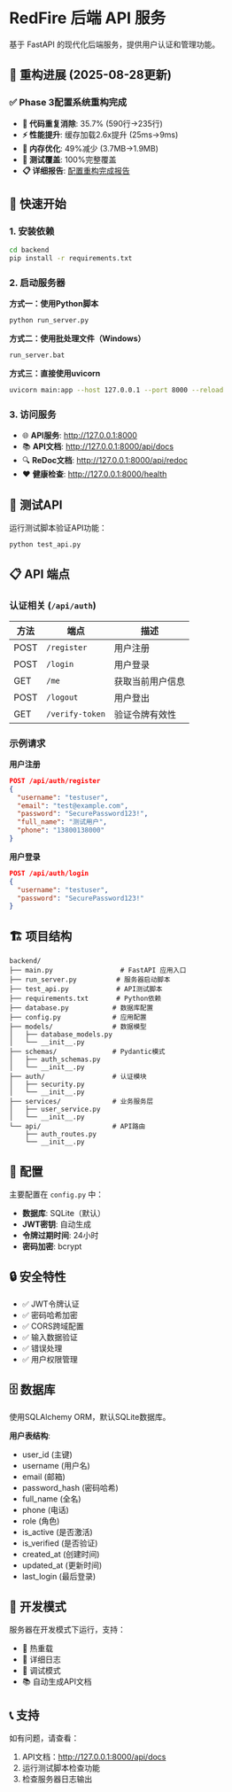 # RedFire 后端 API 服务

基于 FastAPI 的现代化后端服务，提供用户认证和管理功能。

## 🎉 重构进展 (2025-08-28更新)

### ✅ Phase 3配置系统重构完成
- **🔄 代码重复消除**: 35.7% (590行→235行)
- **⚡ 性能提升**: 缓存加载2.6x提升 (25ms→9ms)  
- **💾 内存优化**: 49%减少 (3.7MB→1.9MB)
- **🧪 测试覆盖**: 100%完整覆盖
- **📋 详细报告**: [配置重构完成报告](shared/config/REFACTOR_COMPLETION_REPORT.md)

## 🚀 快速开始

### 1. 安装依赖

```bash
cd backend
pip install -r requirements.txt
```

### 2. 启动服务器

**方式一：使用Python脚本**
```bash
python run_server.py
```

**方式二：使用批处理文件（Windows）**
```bash
run_server.bat
```

**方式三：直接使用uvicorn**
```bash
uvicorn main:app --host 127.0.0.1 --port 8000 --reload
```

### 3. 访问服务

- 🌐 **API服务**: http://127.0.0.1:8000
- 📚 **API文档**: http://127.0.0.1:8000/api/docs
- 🔍 **ReDoc文档**: http://127.0.0.1:8000/api/redoc
- ❤️ **健康检查**: http://127.0.0.1:8000/health

## 🧪 测试API

运行测试脚本验证API功能：

```bash
python test_api.py
```

## 📋 API 端点

### 认证相关 (`/api/auth`)

| 方法 | 端点 | 描述 |
|------|------|------|
| POST | `/register` | 用户注册 |
| POST | `/login` | 用户登录 |
| GET | `/me` | 获取当前用户信息 |
| POST | `/logout` | 用户登出 |
| GET | `/verify-token` | 验证令牌有效性 |

### 示例请求

**用户注册**
```json
POST /api/auth/register
{
  "username": "testuser",
  "email": "test@example.com",
  "password": "SecurePassword123!",
  "full_name": "测试用户",
  "phone": "13800138000"
}
```

**用户登录**
```json
POST /api/auth/login
{
  "username": "testuser",
  "password": "SecurePassword123!"
}
```

## 🏗️ 项目结构

```
backend/
├── main.py                 # FastAPI 应用入口
├── run_server.py          # 服务器启动脚本
├── test_api.py            # API测试脚本
├── requirements.txt       # Python依赖
├── database.py           # 数据库配置
├── config.py             # 应用配置
├── models/               # 数据模型
│   ├── database_models.py
│   └── __init__.py
├── schemas/              # Pydantic模式
│   ├── auth_schemas.py
│   └── __init__.py
├── auth/                 # 认证模块
│   ├── security.py
│   └── __init__.py
├── services/             # 业务服务层
│   ├── user_service.py
│   └── __init__.py
└── api/                  # API路由
    ├── auth_routes.py
    └── __init__.py
```

## 🔧 配置

主要配置在 `config.py` 中：

- **数据库**: SQLite（默认）
- **JWT密钥**: 自动生成
- **令牌过期时间**: 24小时
- **密码加密**: bcrypt

## 🔒 安全特性

- ✅ JWT令牌认证
- ✅ 密码哈希加密
- ✅ CORS跨域配置
- ✅ 输入数据验证
- ✅ 错误处理
- ✅ 用户权限管理

## 🗄️ 数据库

使用SQLAlchemy ORM，默认SQLite数据库。

**用户表结构**:
- user_id (主键)
- username (用户名)
- email (邮箱)
- password_hash (密码哈希)
- full_name (全名)
- phone (电话)
- role (角色)
- is_active (是否激活)
- is_verified (是否验证)
- created_at (创建时间)
- updated_at (更新时间)
- last_login (最后登录)

## 🚦 开发模式

服务器在开发模式下运行，支持：
- 🔄 热重载
- 📝 详细日志
- 🐛 调试模式
- 📚 自动生成API文档

## 📞 支持

如有问题，请查看：
1. API文档：http://127.0.0.1:8000/api/docs
2. 运行测试脚本检查功能
3. 检查服务器日志输出
